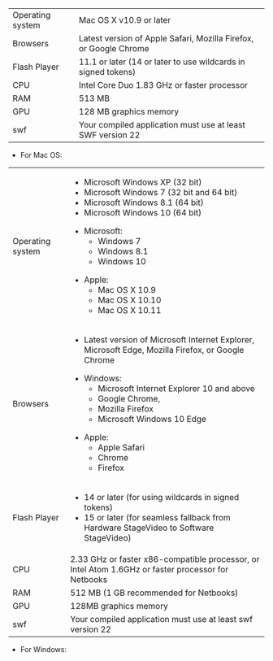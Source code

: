 ---
---

<a id="section_FD9C110E85BB483B869FBB94E5662710"></a>

<table frame="all" colsep="1" rowsep="1" id="table_64F0CF44CBD544BBB3AE09587E5C1B49"> 
 <tgroup cols="2" colsep="1" rowsep="1" class="FormatA"> 
  <colspec colnum="1" colname="1" colwidth="17*" /> 
  <colspec colnum="2" colname="2" colwidth="83*" /> 
  <tbody> 
   <tr rowsep="1"> 
    <td colname="1">Operating system</td> 
    <td colname="2">Mac OS X v10.9 or later</td> 
   </tr> 
   <tr rowsep="1"> 
    <td colname="1">Browsers</td> 
    <td colname="2">Latest version of Apple
     <tm tmtype="reg" /> Safari, Mozilla
     <tm tmtype="reg" /> Firefox, or Google
     <tm tmtype="reg" /> Chrome </td> 
   </tr> 
   <tr rowsep="1"> 
    <td colname="1">Flash Player</td> 
    <td colname="2">
     <ph>
      11.1 or later (14 or later to use wildcards in signed tokens)
     </ph> </td> 
   </tr> 
   <tr rowsep="1"> 
    <td colname="1">CPU</td> 
    <td colname="2"> Intel Core
     <tm tmtype="tm" /> Duo 1.83 GHz or faster processor </td> 
   </tr> 
   <tr rowsep="1"> 
    <td colname="1">RAM</td> 
    <td colname="2">513 MB</td> 
   </tr> 
   <tr rowsep="1"> 
    <td colname="1">GPU</td> 
    <td colname="2">128 MB graphics memory</td> 
   </tr> 
   <tr rowsep="0"> 
    <td colname="1">swf</td> 
    <td colname="2">Your compiled application must use at least SWF version 22</td> 
   </tr> 
  </tbody> 
 </tgroup> 
</table>

* For Mac OS:
<table frame="all" colsep="1" rowsep="1" id="table_886A9EB58B044C6D809B012E5E2A8657"> 
 <tgroup cols="2" colsep="1" rowsep="1" class="FormatA"> 
  <colspec colnum="1" colname="1" colwidth="17*" /> 
  <colspec colnum="2" colname="2" colwidth="83*" /> 
  <tbody> 
   <tr rowsep="1"> 
    <td colname="1">Operating system</td> 
    <td colname="2"> <p> 
      <ul id="ul_8B1330D103F34152A839D17BDEE07AEE"> 
       <li id="li_39BBE1D3E1964647B9F853DFA26470D0">Microsoft
        <tm tmtype="tm" /> Windows
        <tm tmtype="reg" /> XP (32 bit) </li> 
       <li id="li_1553000C4BB34518AB81CB096C2EA002">Microsoft
        <tm tmtype="tm" /> Windows
        <tm tmtype="reg" /> 7 (32 bit and 64 bit) </li> 
       <li id="li_23681A4A434B41C68130C75D9C4D6BD5">Microsoft
        <tm tmtype="tm" /> Windows
        <tm tmtype="reg" /> 8.1 (64 bit) </li> 
       <li id="li_9EC38CE889BE41B3A938F0B34507F576">Microsoft
        <tm tmtype="tm" /> Windows
        <tm tmtype="reg" /> 10 (64 bit) </li> 
      </ul> 
      <draft-comment author="WinnieSeven"> 
       <p> 
        <ul id="ul_E775ED38222A4764A552FF998BF43E32"> 
         <li id="li_1F4138CDA3BB47708F5E0B220F8E0859">Microsoft: 
          <ul id="ul_92503CD78D5F47A396AC43B88BC6C926"> 
           <li id="li_747EA69390A44667861E9A01668B5955">Windows 7</li> 
           <li id="li_EBA7FD605D4947D59C2CA30335420C35">Windows 8.1</li> 
           <li id="li_A0F0A92F12294E8197E2F9299A780122">Windows 10</li> 
          </ul> </li> 
        </ul> </p> 
       <p> 
        <ul id="ul_D3415C84FCBD47CE8D90A6E0A1BAEF54"> 
         <li id="li_1C5A417B1E02465F99BFD4154F8990E6">Apple: 
          <ul id="ul_742D96FF78A4499BABB52E4175512347"> 
           <li id="li_F32418327FFF41DCA5CD428FF29B5DF4">Mac OS X 10.9</li> 
           <li id="li_A3A710DF22FF4D529DC45E87B27D1F56">Mac OS X 10.10</li> 
           <li id="li_A801E61AD59D4D57B32C6B590379BEFE">Mac OS X 10.11</li> 
          </ul> </li> 
        </ul> </p> 
      </draft-comment> </p> </td> 
   </tr> 
   <tr rowsep="1"> 
    <td colname="1">Browsers</td> 
    <td colname="2"> <p> 
      <ul id="ul_50BDB3B8FCDE4C078B0B9D959B733B37"> 
       <li id="li_C2F4A6AFBC80423482A36197590646A7">Latest version of Microsoft
        <tm tmtype="tm" /> Internet Explorer, Microsoft
        <tm tmtype="tm" /> Edge, Mozilla
        <tm tmtype="reg" /> Firefox, or Google
        <tm tmtype="reg" /> Chrome </li> 
      </ul> </p> 
     <draft-comment author="WinnieSeven"> 
      <p> 
       <ul id="ul_61FFE447449F4326B426FDEFF59D8ECD"> 
        <li id="li_BA26BBA90D1B4A1EB9A144597F695F53">Windows: 
         <ul id="ul_41CC4E55D2B247F5B51043DB122C925E"> 
          <li id="li_6C8E18CE73EB426FB7ED713F9CC83CC1">Microsoft Internet Explorer 10 and above</li> 
          <li id="li_6D63897149184485B43BDECA4A3AD391">Google Chrome,</li> 
          <li id="li_3D1F48A572DB46F1A9DDC27DA1AB829A">Mozilla Firefox</li> 
          <li id="li_DFCF401B3E68443F8CBBAE899E6F0316">Microsoft Windows 10 Edge</li> 
         </ul> </li> 
       </ul> </p> 
      <p> 
       <ul id="ul_457C0416E86D4D7A8C072ACC54DA4624"> 
        <li id="li_90C4999CB32249E9A6D35E48AB577C93">Apple: 
         <ul id="ul_F7F23EE06F1144FB8EE541D5DA8F318C"> 
          <li id="li_992E18AFD8864C1A9AE3479BDF78F12D">Apple Safari</li> 
          <li id="li_702252D3E2E34A92A82C1A386DE77ACE">Chrome</li> 
          <li id="li_AE3169F1760340EF9CF0971DAC9BB370">Firefox</li> 
         </ul> </li> 
       </ul> </p> 
     </draft-comment> </td> 
   </tr> 
   <tr rowsep="1"> 
    <td colname="1">Flash Player</td> 
    <td colname="2"> <p> 
      <ul id="ul_FED8BC15489E4C2881D9397D56C3DB9E"> 
       <li id="li_9E2E8AFFD5D04432992FF7A2E31BAF7A">14 or later (for using wildcards in signed tokens)</li> 
       <li id="li_2D0CE0E0C22E4C8D9C1836D4B9770B46">15 or later (for seamless fallback from Hardware StageVideo to Software StageVideo)</li> 
      </ul> </p> </td> 
   </tr> 
   <tr rowsep="1"> 
    <td colname="1">CPU</td> 
    <td colname="2">2.33 GHz or faster x86-compatible processor, or Intel
     <tm tmtype="reg" /> Atom
     <tm tmtype="tm" /> 1.6GHz or faster processor for Netbooks </td> 
   </tr> 
   <tr rowsep="1"> 
    <td colname="1">RAM</td> 
    <td colname="2">512 MB (1 GB recommended for Netbooks)</td> 
   </tr> 
   <tr rowsep="1"> 
    <td colname="1">GPU</td> 
    <td colname="2">128MB graphics memory</td> 
   </tr> 
   <tr rowsep="0"> 
    <td colname="1">swf</td> 
    <td colname="2">Your compiled application must use at least swf version 22</td> 
   </tr> 
  </tbody> 
 </tgroup> 
</table>

* For Windows:
